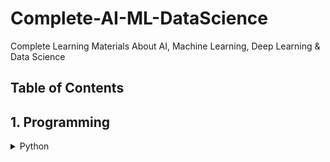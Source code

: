 # Complete-AI-ML-DataScience

Complete Learning Materials About AI, Machine Learning, Deep Learning &amp; Data Science

Table of Contents
-----------------
## 1. Programming

<details>
	<summary>Python</summary>

  #### `1.` [Basic Programming](https://github.com/cs-MohamedAyman/DataCamp-Tracks/blob/master/Python-Data-Analysis-Tracks/README.md) Tracks `17 Entities`
  #### `2.` [Probability and Statistics](https://github.com/cs-MohamedAyman/DataCamp-Tracks/blob/master/Python-Data-Analysis-Tracks/README.md) Tracks `14 Entities`
  #### `3.` [Data Preprocessing](https://github.com/cs-MohamedAyman/DataCamp-Tracks/blob/master/Python-Data-Analysis-Tracks/README.md) Tracks `15 Entities`
  #### `4.` [Data Visualization](https://github.com/cs-MohamedAyman/DataCamp-Tracks/blob/master/Python-Data-Analysis-Tracks/README.md) Tracks `8 Entities`
  #### `5.` [Data Analysis](https://github.com/cs-MohamedAyman/DataCamp-Tracks/blob/master/Python-Data-Analysis-Tracks/README.md) Tracks `17 Entities`

  **SKILLS YOU WILL GAIN:**<br>
  `object-oriented programming`, `databases`, `mongodb`, `data science toolbox`, `command line automation`, `aws boto`, `unit testing for data science`, `analyzing marketing campaigns`, `analyzing police activity`, `analyzing social media data`, `arima models`, `customer segmentation`, `market basket analysis`, `marketing analytics predicting customer churn`, `working geospatial data`, `supply chain analytics`, `analyzing us census data`, `python for spreadsheet users`, `exploratory data analysis`, `probability`, `statistics`, `linear modeling`, `network analysis`, `generalized linear models`, `practicing statistics interview questions`, `experimental design`, `customer analytics a/b testing`, `time series analysis`, `importing data`, `cleaning data`, `web scraping`, `data manipulation`, `dealing missing data`, `joining data`, `manipulating time series data`, `working dates times`, `pandas foundations`, `manipulating dataframes`, `merging dataframes`, `pandas joins for spreadsheet users`, `data visualization`, `matplotlib`, `seaborn`, `bokeh`, `geospatial data`, `time series data`, `software engineering for data scientists`, `parallel programming dask`, `portfolio analysis`, `portfolio risk management`, `importing managing financial data`, `quantitative risk management`, `financial forecasting`

</details>


